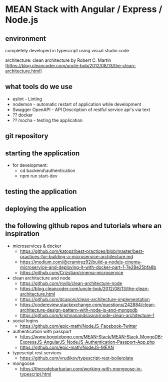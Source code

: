 # MEAN Stack with Angular / Express / Node.js

## environment

completely developed in typescript using visual studio code

architecture: clean architecture by Robert C. Martin [https://blog.cleancoder.com/uncle-bob/2012/08/13/the-clean-architecture.html]


## what tools do we use

* eslint - Linting
* nodemon - automatic restart of application while development
* Swagger OpenAPI - API Description of restful service api's via text
* ?? docker
* ?? mocha - testing the application

## git repository


## starting the application

- for development:
  - cd backend\authentication
  - npm run start-dev

## testing the application

## deploying the application

## the following github repos and tutorials where an inspiration

- microservices & docker
  - https://github.com/katopz/best-practices/blob/master/best-practices-for-building-a-microservice-architecture.md
  - https://medium.com/@cramirez92/build-a-nodejs-cinema-microservice-and-deploying-it-with-docker-part-1-7e28e25bfa8b
  - https://github.com/Crizstian/cinema-microservice
- clean architecture and node
  - https://github.com/royib/clean-architecture-node
  - https://blog.cleancoder.com/uncle-bob/2012/08/13/the-clean-architecture.html
  - https://github.com/dcaponi/clean-architecture-implementation
  - https://codereview.stackexchange.com/questions/242884/clean-architecture-design-pattern-with-node-js-and-mongodb
  - https://github.com/krishnanandsivaraj/node-clean-architecture-1
- social logins
  - https://github.com/epic-math/NodeJS-Facebook-Twitter
- authentication with passport
  - https://www.bogotobogo.com/MEAN-Stack/MEAN-Stack-MongoDB-ExpressJS-AngularJS-NodeJS-Authentication-Passport-App.php
  - https://github.com/epic-math/NodeJS-MEAN
- typescript rest services
  - https://github.com/vrudikov/typescript-rest-boilerplate
- mongoose
  - https://thecodebarbarian.com/working-with-mongoose-in-typescript.html